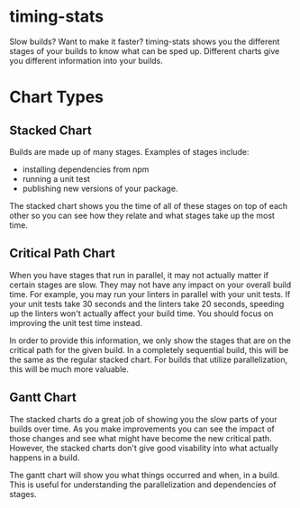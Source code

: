 timing-stats
=============
Slow builds? Want to make it faster? timing-stats shows you the different stages of your builds to know what can be sped up. Different charts give you different information into your builds.

# Chart Types
## Stacked Chart
Builds are made up of many stages. Examples of stages include:

* installing dependencies from npm
* running a unit test
* publishing new versions of your package.

The stacked chart shows you the time of all of these stages on top of each other so you can see how they relate and what stages take up the most time.

## Critical Path Chart
When you have stages that run in parallel, it may not actually matter if certain stages are slow. They may not have any impact on your overall build time. For example, you may run your linters in parallel with your unit tests. If your unit tests take 30 seconds and the linters take 20 seconds, speeding up the linters won't actually affect your build time. You should focus on improving the unit test time instead.

In order to provide this information, we only show the stages that are on the critical path for the given build. In a completely sequential build, this will be the same as the regular stacked chart. For builds that utilize parallelization, this will be much more valuable.

## Gantt Chart
The stacked charts do a great job of showing you the slow parts of your builds over time. As you make improvements you can see the impact of those changes and see what might have become the new critical path. However, the stacked charts don't give good visability into what actually happens in a build.

The gantt chart will show you what things occurred and when, in a build. This is useful for understanding the parallelization and dependencies of stages.
